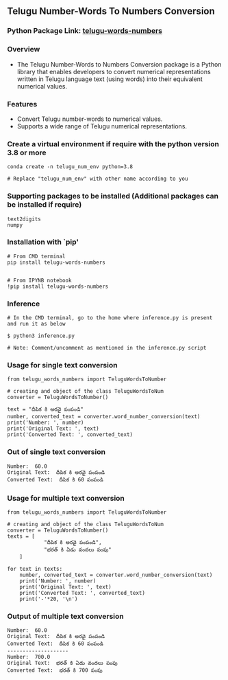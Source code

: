 ## Telugu Number-Words To Numbers Conversion

### Python Package Link: [telugu-words-numbers](https://pypi.org/project/telugu-words-numbers/)

### Overview
- The Telugu Number-Words to Numbers Conversion package is a Python library that enables developers to convert numerical representations written in Telugu language text (using words) into their equivalent numerical values.

### Features
- Convert Telugu number-words to numerical values.
- Supports a wide range of Telugu numerical representations.

### Create a virtual environment if require with the python version 3.8 or more
```
conda create -n telugu_num_env python=3.8

# Replace "telugu_num_env" with other name according to you
```

### Supporting packages to be installed (Additional packages can be installed if require)
```
text2digits
numpy
```

### Installation with `pip'
```
# From CMD terminal
pip install telugu-words-numbers


# From IPYNB notebook
!pip install telugu-words-numbers
```

### Inference
```
# In the CMD terminal, go to the home where inference.py is present and run it as below

$ python3 inference.py

# Note: Comment/uncomment as mentioned in the inference.py script
```


### Usage for single text conversion
```
from telugu_words_numbers import TeluguWordsToNumber

# creating and object of the class TeluguWordsToNum
converter = TeluguWordsToNumber()

text = "దీపిక కి అరవై పంపండి"
number, converted_text = converter.word_number_conversion(text)
print('Number: ', number)
print('Original Text: ', text)
print('Converted Text: ', converted_text)
```

### Out of single text conversion
```
Number:  60.0
Original Text:  దీపిక కి అరవై పంపండి
Converted Text:  దీపిక కి 60 పంపండి
```

### Usage for multiple text conversion
```
from telugu_words_numbers import TeluguWordsToNumber

# creating and object of the class TeluguWordsToNum
converter = TeluguWordsToNumber()
texts = [
            "దీపిక కి అరవై పంపండి",
            "భరత్ కి ఏడు వందలు పంపు"
    ]

for text in texts:
    number, converted_text = converter.word_number_conversion(text)
    print('Number: ', number)
    print('Original Text: ', text)
    print('Converted Text: ', converted_text)
    print('-'*20, '\n')
```

### Output of multiple text conversion
```
Number:  60.0
Original Text:  దీపిక కి అరవై పంపండి
Converted Text:  దీపిక కి 60 పంపండి
-------------------- 
Number:  700.0
Original Text:  భరత్ కి ఏడు వందలు పంపు
Converted Text:  భరత్ కి 700 పంపు
```
